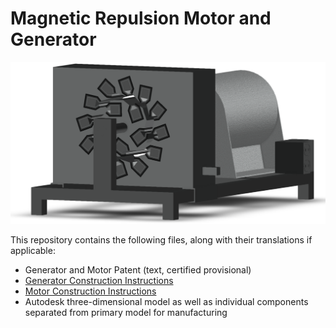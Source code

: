 # Magnetic Repulsion Motor and Generator

![Bannon Maher Magnetic Repulsion Generator](bannon_maher_magnetic_repulsion_generator.png)

This repository contains the following files, along with their translations if applicable:
- Generator and Motor Patent (text, certified provisional)
- [Generator Construction Instructions](https://github.com/bannonmaher/magnetic_repulsion_motor_and_generator/blob/master/magnetic_repulsion_generator_construction_instructions.md)
- [Motor Construction Instructions](https://github.com/bannonmaher/magnetic_repulsion_motor_and_generator/blob/master/magnetic_repulsion_motor_construction_instructions.md)
- Autodesk three-dimensional model as well as individual components separated from primary model for manufacturing
